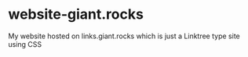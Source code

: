 # website-giant.rocks
My website hosted on links.giant.rocks which is just a Linktree type site using CSS
